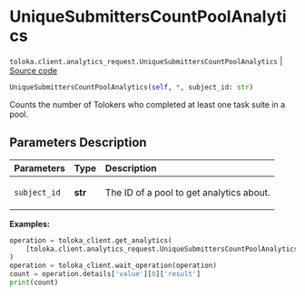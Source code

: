 # UniqueSubmittersCountPoolAnalytics
`toloka.client.analytics_request.UniqueSubmittersCountPoolAnalytics` | [Source code](https://github.com/Toloka/toloka-kit/blob/v1.2.2/src/client/analytics_request.py#L220)

```python
UniqueSubmittersCountPoolAnalytics(self, *, subject_id: str)
```

Counts the number of Tolokers who completed at least one task suite in a pool.

## Parameters Description

| Parameters | Type | Description |
| :----------| :----| :-----------|
`subject_id`|**str**|<p>The ID of a pool to get analytics about.</p>

**Examples:**


```python
operation = toloka_client.get_analytics(
    [toloka.client.analytics_request.UniqueSubmittersCountPoolAnalytics(subject_id='1084779')]
)
operation = toloka_client.wait_operation(operation)
count = operation.details['value'][0]['result']
print(count)
```
